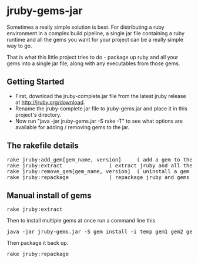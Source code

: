 # jruby-gems-jar

Sometimes a really simple solution is best. For distributing a ruby environment in a complex build pipeline,
a single jar file containing a ruby runtime and all the gems you want for your project 
can be a really simple way to go.

That is what this little project tries to do - package up ruby and all your gems into a single jar file, along with any executables from those gems.

## Getting Started

- First, download the jruby-complete.jar file from the latest jruby release at http://jruby.org/download.
- Rename the jruby-complete.jar file to jruby-gems.jar and place it in this project's directory.
- Now run "java -jar jruby-gems.jar -S rake -T" to see what options are available for adding / removing gems to the jar.


## The rakefile details
<pre>
rake jruby:add_gem[gem_name, version]     ( add a gem to the jruby-gems.jar file, the version is optional )
rake jruby:extract               ( extract jruby and all the current gems into a tmp directory )
rake jruby:remove_gem[gem_name, version]  ( uninstall a gem from the jruby-gems.jar, the version is optional )
rake jruby:repackage             ( repackage jruby and gems from tmp back into jruby-gems.jar )
</pre>

## Manual install of gems

<pre>rake jruby:extract</pre>

Then to install multiple gems at once run a command line this
<pre>java -jar jruby-gems.jar -S gem install -i temp gem1 gem2 gem3</pre>

Then package it back up.
<pre>rake jruby:repackage</pre>

